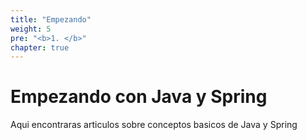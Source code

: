 ```yaml
---
title: "Empezando"
weight: 5
pre: "<b>1. </b>"
chapter: true
---
```


# Empezando con Java y Spring

Aqui encontraras articulos sobre conceptos basicos de Java y Spring
